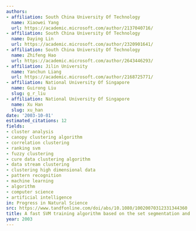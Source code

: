 ```yaml
---
authors:
- affiliation: South China University Of Technology
  name: Xiaowei Yang
  url: https://academic.microsoft.com/author/2137040716/
- affiliation: South China University Of Technology
  name: Daying Lin
  url: https://academic.microsoft.com/author/2320901641/
- affiliation: South China University Of Technology
  name: Zhifeng Hao
  url: https://academic.microsoft.com/author/2643446293/
- affiliation: Jilin University
  name: Yanchun Liang
  url: https://academic.microsoft.com/author/2168725771/
- affiliation: National University Of Singapore
  name: Guirong Liu
  slug: g_r_liu
- affiliation: National University Of Singapore
  name: Xu Han
  slug: xu_han
date: '2003-10-01'
estimated_citations: 12
fields:
- cluster analysis
- canopy clustering algorithm
- correlation clustering
- ranking svm
- fuzzy clustering
- cure data clustering algorithm
- data stream clustering
- clustering high dimensional data
- pattern recognition
- machine learning
- algorithm
- computer science
- artificial intelligence
in: Progress in Natural Science
src: https://www.tandfonline.com/doi/abs/10.1080/10020070312331344360
title: A fast SVM training algorithm based on the set segmentation and k-means clustering
year: 2003
---
```


